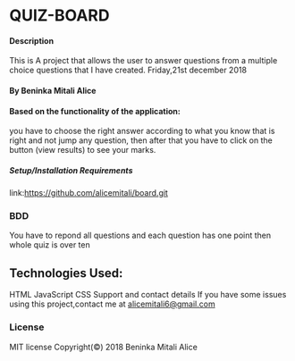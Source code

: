 # QUIZ-BOARD

#### Description

This is A project that allows the user to answer questions from a multiple choice questions that I have created. Friday,21st december 2018

#### By Beninka Mitali Alice

#### Based on the functionality of the application:

you have to choose the right answer according to what you know that is right and not jump any question,
then after that you have to click on the button (view results) to see your marks.

##### Setup/Installation Requirements

link:https://github.com/alicemitali/board.git

### BDD

You have to repond all questions and each question has one point then whole quiz is over ten

## Technologies Used:

HTML
JavaScript
CSS
Support and contact details
If you have some issues using this project,contact me at alicemitali6@gmail.com

### License

MIT license Copyright(©) 2018 Beninka Mitali Alice
